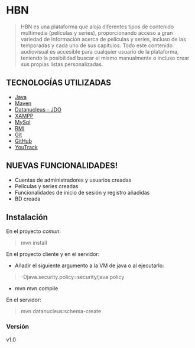 # HBN

> HBN es una plataforma que aloja diferentes tipos de contenido multimedia (películas y series), proporcionando acceso a gran variedad de información acerca de películas y series, incluso de las temporadas y cada uno de sus capítulos. Todo este contenido audiovisual es accesible para cualquier usuario de la plataforma, teniendo la posibilidad buscar el mismo manualmente o incluso crear sus propias listas personalizadas.

## TECNOLOGÍAS UTILIZADAS

 * [ Java ]
 * [Maven]
 * [Datanucleus - JDO]
 * [XAMPP]
 * [MySql]
 * [RMI]
 * [Git]
 * [GitHub]
 * [YouTrack]

## NUEVAS FUNCIONALIDADES!

  - Cuentas de administradores y usuarios creadas
  - Películas y series creadas
  - Funcionalidades de inicio de sesión y registro añadidas
  - BD creada

## Instalación

En el proyecto _comun_:

  > mvn install

En el proyecto cliente y en el servidor:

  - Añadir el siguiente argumento a la VM de java o al ejecutarlo:

  > -Djava.security.policy=security/java.policy

  - mvn mvn compile

En el servidor:
  
  > mvn datanucleus:schema-create 

### Versión
v1.0

 
   [Java]: <https://www.oracle.com/technetwork/java/javase/downloads/jdk11-downloads-5066655.html> 
   [Maven]: <https://maven.apache.org/>
   [Datanucleus - JDO]: <http://www.datanucleus.org/products/accessplatform/jdo/getting_started.html>
   [XAMPP]: <https://www.apachefriends.org/es/index.html>
   [MySql]: <https://www.mysql.com/>
   [RMI]: <https://es.wikipedia.org/wiki/Java_Remote_Method_Invocation>
   [Git]: <https://git-scm.com/>
   [GitHub]: <https://github.com/>
   [YouTrack]: <https://www.jetbrains.com/youtrack/>

   
